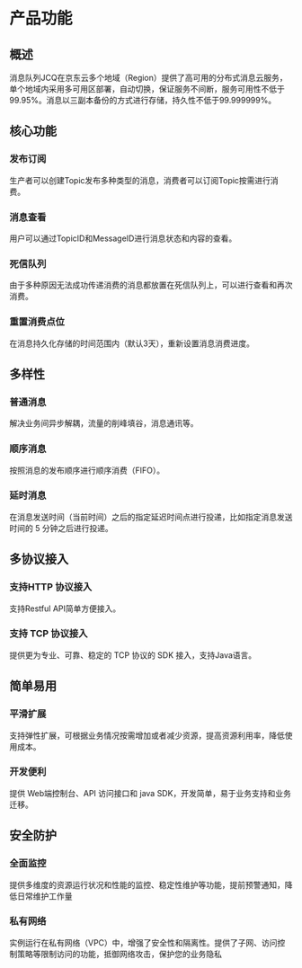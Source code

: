 # 产品功能
## 概述

消息队列JCQ在京东云多个地域（Region）提供了高可用的分布式消息云服务，单个地域内采用多可用区部署，自动切换，保证服务不间断，服务可用性不低于99.95%。消息以三副本备份的方式进行存储，持久性不低于99.999999%。

## 核心功能
### 发布订阅
生产者可以创建Topic发布多种类型的消息，消费者可以订阅Topic按需进行消费。

### 消息查看
用户可以通过TopicID和MessageID进行消息状态和内容的查看。

### 死信队列
由于多种原因无法成功传递消费的消息都放置在死信队列上，可以进行查看和再次消费。

### 重置消费点位
在消息持久化存储的时间范围内（默认3天），重新设置消息消费进度。

## 多样性
### 普通消息
解决业务间异步解耦，流量的削峰填谷，消息通讯等。

### 顺序消息
按照消息的发布顺序进行顺序消费（FIFO）。

### 延时消息
在消息发送时间（当前时间）之后的指定延迟时间点进行投递，比如指定消息发送时间的 5 分钟之后进行投递。

## 多协议接入
### 支持HTTP 协议接入
支持Restful API简单方便接入。

### 支持 TCP 协议接入
提供更为专业、可靠、稳定的 TCP 协议的 SDK 接入，支持Java语言。

## 简单易用
### 平滑扩展
支持弹性扩展，可根据业务情况按需增加或者减少资源，提高资源利用率，降低使用成本。

### 开发便利
提供 Web端控制台、API 访问接口和 java SDK，开发简单，易于业务支持和业务迁移。

## 安全防护
### 全面监控
提供多维度的资源运行状况和性能的监控、稳定性维护等功能，提前预警通知，降低日常维护工作量

### 私有网络
实例运行在私有网络（VPC）中，增强了安全性和隔离性。提供了子网、访问控制策略等限制访问的功能，抵御网络攻击，保护您的业务隐私
